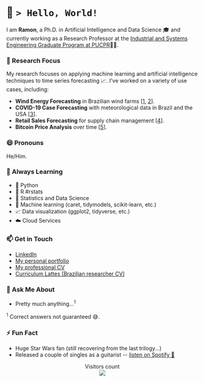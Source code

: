# :wave: `> Hello, World!`

I am **Ramon**, a Ph.D. in Artificial Intelligence and Data Science :mortar_board: and currently working as a Research Professor at the [Industrial and Systems Engineering Graduate Program at PUCPR](https://www.pucpr.br/escola-politecnica/industrial-and-systems/):man_technologist:.

### :page_with_curl: Research Focus

My research focuses on applying machine learning and artificial intelligence techniques to time series forecasting :chart_with_upwards_trend:. I've worked on a variety of use cases, including:

- **Wind Energy Forecasting** in Brazilian wind farms [[1](https://www.sciencedirect.com/science/article/abs/pii/S0360544220322817), [2](https://www.sciencedirect.com/science/article/abs/pii/S0142061522005051)].
- **COVID-19 Case Forecasting** with meteorological data in Brazil and the USA [[3](https://www.sciencedirect.com/science/article/abs/pii/S0960077920304252)].
- **Retail Sales Forecasting** for supply chain management [[4](https://sbic.org.br/eventos/cbic_2021/cbic2021-25/)].
- **Bitcoin Price Analysis** over time [[5](https://ieeexplore.ieee.org/document/9207152)]. 

### :smile: Pronouns
He/Him.

### :seedling: Always Learning

- :snake: Python
- :large_blue_circle: R #rstats
- :1234: Statistics and Data Science
- :robot: Machine learning (caret, tidymodels, scikit-learn, etc.) 
- :chart_with_upwards_trend: Data visualization (ggplot2, tidyverse, etc.)
- :cloud: Cloud Services

### :mailbox: Get in Touch
- [LinkedIn](https://www.linkedin.com/in/ramongomesdasilva/) 
- [My personal portfolio](https://ramongss.github.io)
- [My professional CV](https://ramongss.github.io/curriculum/)
- [Curriculum Lattes (Brazilian researcher CV)](http://lattes.cnpq.br/5215999364926772)

### :speech_balloon: Ask Me About
- Pretty much anything...<sup>1</sup>

<sup>1</sup> Correct answers not guaranteed :sweat_smile:.

### :zap: Fun Fact
- Huge Star Wars fan (still recovering from the last trilogy...)
- Released a couple of singles as a guitarist -- [listen on Spotify :guitar:](https://open.spotify.com/artist/5H5Ht9iimWk5MVXMQV3Ta9?si=yriOrXVKScSGYsjDfVdEUw)

<p align="center"> 
  Visitors count<br>
  <img src="https://profile-counter.glitch.me/ramongss/count.svg" />
</p>

<!--
**ramongss/ramongss** is a ✨ _special_ ✨ repository because its `README.md` (this file) appears on your GitHub profile.

Here are some ideas to get you started:

- 🔭 I’m currently working on ...
- 🌱 I’m currently learning ...
- 👯 I’m looking to collaborate on ...
- 🤔 I’m looking for help with ...
- 💬 Ask me about ...
- 📫 How to reach me: ...
- 😄 Pronouns: ...
- ⚡ Fun fact: ...

### :speech_balloon: Ask me about
- Pretty much anything...<sup>[1](#myfootnote1)</sup>

<a name="myfootnote1"><sup>1</sup></a> Correct answers not guaranteed :sweat_smile:. 
-->
